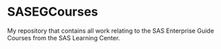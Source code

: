 # SASEGCourses
My repository that contains all work relating to the SAS Enterprise Guide Courses from the SAS Learning Center. 
